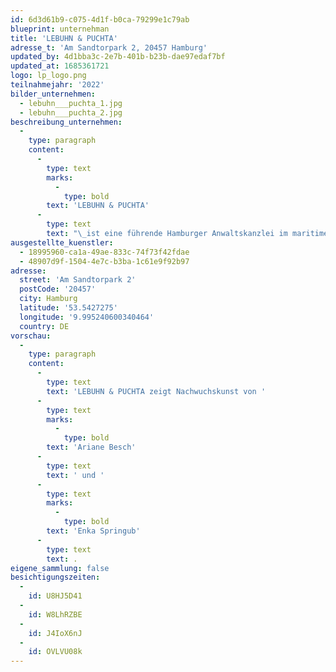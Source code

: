 ```yaml
---
id: 6d3d61b9-c075-4d1f-b0ca-79299e1c79ab
blueprint: unternehman
title: 'LEBUHN & PUCHTA'
adresse_t: 'Am Sandtorpark 2, 20457 Hamburg'
updated_by: 4d1bba3c-2e7b-401b-b23b-dae97edaf7bf
updated_at: 1685361721
logo: lp_logo.png
teilnahmejahr: '2022'
bilder_unternehmen:
  - lebuhn___puchta_1.jpg
  - lebuhn___puchta_2.jpg
beschreibung_unternehmen:
  -
    type: paragraph
    content:
      -
        type: text
        marks:
          -
            type: bold
        text: 'LEBUHN & PUCHTA'
      -
        type: text
        text: "\_ist eine führende Hamburger Anwaltskanzlei im maritimen Wirtschaftsrecht. Als alteingesessenes Hamburger Unternehmen möchte LEBUHN & PUCHTA mit der Förderung von Nachwuchskünstler/-innen einen Beitrag zum Kunststandort in Hamburg leisten und Inspiration und Kreativität in der Wirtschaft verankern. Mit Schwerpunkten im Schifffahrts-, Versicherungs- und Gesellschaftsrecht ist die Kanzlei ein wichtiger Berater für mittelständische und weltweit operierende Unternehmen der Schifffahrtsbranche. Mit ihrem Fokus auf Innovation und Exzellenz setzt die Kanzlei besonders auf die Schnittstelle zwischen Technologie und Litigation"
ausgestellte_kuenstler:
  - 18995960-ca1a-49ae-833c-74f73f42fdae
  - 48907d9f-1504-4e7c-b3ba-1c61e9f92b97
adresse:
  street: 'Am Sandtorpark 2'
  postCode: '20457'
  city: Hamburg
  latitude: '53.5427275'
  longitude: '9.995240600340464'
  country: DE
vorschau:
  -
    type: paragraph
    content:
      -
        type: text
        text: 'LEBUHN & PUCHTA zeigt Nachwuchskunst von '
      -
        type: text
        marks:
          -
            type: bold
        text: 'Ariane Besch'
      -
        type: text
        text: ' und '
      -
        type: text
        marks:
          -
            type: bold
        text: 'Enka Springub'
      -
        type: text
        text: .
eigene_sammlung: false
besichtigungszeiten:
  -
    id: U8HJ5D41
  -
    id: W8LhRZBE
  -
    id: J4IoX6nJ
  -
    id: OVLVU08k
---
```


